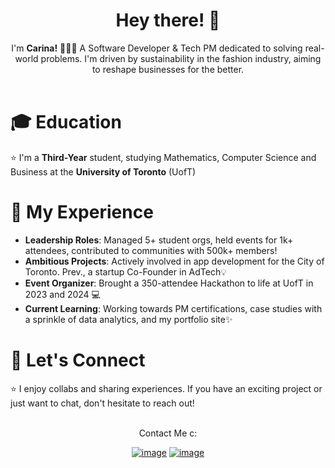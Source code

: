<h1 align="center"> Hey there! 👋 </h1> 

<div align="center">
  I'm <b>Carina!</b> 👩🏻‍💻 
A Software Developer & Tech PM dedicated to solving real-world problems. I'm driven by sustainability in the fashion industry, aiming to reshape businesses for the better. 
  <br/>
  <br/>
</div>

# 🎓 Education
⭐ I'm a <b>Third-Year</b> student, studying Mathematics, Computer Science and Business at the <b>University of Toronto</b> (UofT)

# 🚀 My Experience
- **Leadership Roles**: Managed 5+ student orgs, held events for 1k+ attendees, contributed to communities with 500k+ members!
- **Ambitious Projects**: Actively involved in app development for the City of Toronto. Prev., a startup Co-Founder in AdTech💡
- **Event Organizer**: Brought a 350-attendee Hackathon to life at UofT in 2023 and 2024 💻
- **Current Learning**: Working towards PM certifications, case studies with a sprinkle of data analytics, and my portfolio site✨

# 🤝 Let's Connect
⭐ I enjoy collabs and sharing experiences. If you have an exciting project or just want to chat, don't hesitate to reach out!
 
<br/>
<div align="center">
  Contact Me c:
  <br/>
</div>

<div align="center">

[![image](https://img.shields.io/badge/LinkedIn-0077B5?style=for-the-badge&logo=linkedin&logoColor=white)](https://www.linkedin.com/in/crastars/)
[![image](https://img.shields.io/badge/EMail-0078D4?style=for-the-badge&logo=microsoft-outlook&logoColor=white)](mailto:carina.rastarhuyeva@utoronto.ca)

</div>
